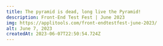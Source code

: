 ```yaml
---
title: The pyramid is dead, long live the Pyramid!
description: Front-End Test Fest | June 2023
img: https://applitools.com/front-endtestfest-june-2023/
alt: June 7, 2023
createdAt: 2023-06-07T22:50:54.724Z
---
```

